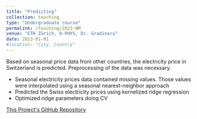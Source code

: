 ```yaml
---
title: "Predicting"
collection: teaching
type: "Undergraduate course"
permalink: /teaching/2023-NM
venue: "ETH Zürich, D-PHYS, Dr. Gradinaru"
date: 2023-01-01
#location: "City, Country"
---
```


Based on seasonal price data from other countries, the electricity price in Switzerland is predicted.
Preprocessing of the data was necessary.

* Seasonal electricity prices data contained missing values. Those values were interpolated using a seasonal nearest-neighbor approach
* Predicted the Swiss electricity prices using kernelized ridge regression
* Optimized ridge parameters doing CV

[This Project's GitHub Repository]()
